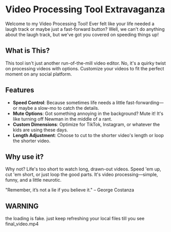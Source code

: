 # Video Processing Tool Extravaganza

Welcome to my Video Processing Tool! Ever felt like your life needed a laugh track or maybe just a fast-forward button? Well, we can't do anything about the laugh track, but we've got you covered on speeding things up!

## What is This?

This tool isn't just another run-of-the-mill video editor. No, it's a quirky twist on processing videos with options. Customize your videos to fit the perfect moment on any social platform. 

## Features

- **Speed Control**: Because sometimes life needs a little fast-forwarding—or maybe a slow-mo to catch the details.
- **Mute Options**: Got something annoying in the background? Mute it! It's like turning off Newman in the middle of a rant.
- **Custom Dimensions**: Optimize for TikTok, Instagram, or whatever the kids are using these days.
- **Length Adjustment**: Choose to cut to the shorter video's length or loop the shorter video.

## Why use it?

Why not? Life's too short to watch long, drawn-out videos. Speed 'em up, cut 'em short, or just loop the good parts. It's video processing—simple, funny, and a little neurotic.

"Remember, it’s not a lie if you believe it." – George Costanza


## WARNING

the loading is fake. just keep refreshing your local files till you see final_video.mp4
